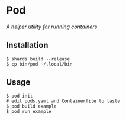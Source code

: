 # Pod

_A helper utility for running containers_

## Installation

```shell
$ shards build --release
$ cp bin/pod ~/.local/bin
```

## Usage

```shell
$ pod init
# edit pods.yaml and Containerfile to taste
$ pod build example
$ pod run example
```
